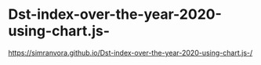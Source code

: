 # Dst-index-over-the-year-2020-using-chart.js-

https://simranvora.github.io/Dst-index-over-the-year-2020-using-chart.js-/
